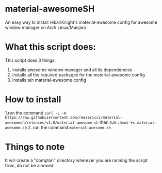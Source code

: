 # material-awesomeSH
An easy way to install HikariKnight's material-awesome config for awesome window manager on Arch Linux/Manjaro

# What this script does:
This script does 3 things:
1. Installs awesome window manager and all its dependencies
2. Installs all the required packages for the material-awesome config
3. Installs teh material-awesome config

# How to install
1.run the command `curl -L -O https://raw.githubusercontent.com/reesericci/material-awesomesh/releases/v1.0/material-awesome.sh` then run `chmod +x material-awesome.sh`
2. run the command `material-awesome.sh`

# Things to note
It will create a "compton" directory wherever you are running the script from, do not be alarmed
